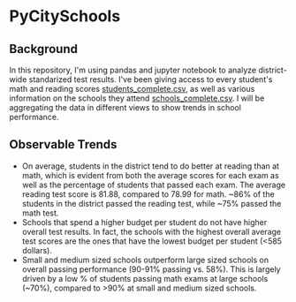 # PyCitySchools

## Background
In this repository, I'm using pandas and jupyter notebook to analyze district-wide standarized test results. I've been giving access to every student's math and reading scores [students_complete.csv](PyCitySchools/Resources/students_complete.csv), as well as various information on the schools they attend [schools_complete.csv](PyCitySchools/Resources/schools_complete.csv). I will be aggregating the data in different views to show trends in school performance.

## Observable Trends
- On average, students in the district tend to do better at reading than at math, which is evident from both the average scores for each exam as well as the percentage of students that passed each exam. The average reading test score is 81.88, compared to 78.99 for math. ~86% of the students in the district passed the reading test, while ~75% passed the math test.
- Schools that spend a higher budget per student do not have higher overall test results. In fact, the schools with the highest overall average test scores are the ones that have the lowest budget per student (<585 dollars).
- Small and medium sized schools outperform large sized schools on overall passing performance (90-91% passing vs. 58%). This is largely driven by a low % of students passing math exams at large schools (~70%), compared to >90% at small and medium sized schools.
